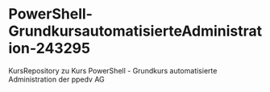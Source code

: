 # PowerShell-GrundkursautomatisierteAdministration-243295
KursRepository zu Kurs PowerShell - Grundkurs automatisierte Administration der ppedv AG
